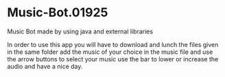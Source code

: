 # Music-Bot.01925
Music Bot made by using java and external libraries

In order to use this app you will have to download and lunch the files given in the same folder 
add the music of your choice in the music file and use the arrow buttons to select your music 
use the bar to lower or increase the audio and have a nice day. 
